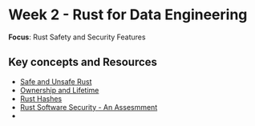 # Week 2 - Rust for Data Engineering

__Focus__: Rust Safety and Security Features



## Key concepts and Resources

- [Safe and Unsafe Rust](https://doc.rust-lang.org/nomicon/meet-safe-and-unsafe.html)
- [Ownership and Lifetime](https://doc.rust-lang.org/book/ch04-01-what-is-ownership.html)
- [Rust Hashes](https://github.com/RustCrypto/hashes)
- [Rust Software Security - An Assesmment](https://insights.sei.cmu.edu/blog/rust-software-security-a-current-state-assessment/)
- 